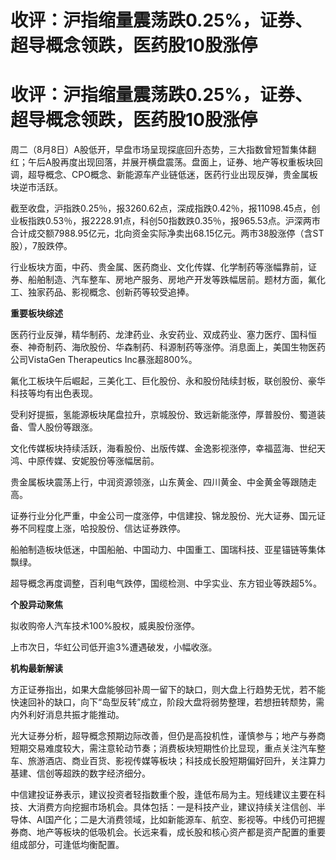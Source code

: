 # 收评：沪指缩量震荡跌0.25%，证券、超导概念领跌，医药股10股涨停

# 收评：沪指缩量震荡跌0.25%，证券、超导概念领跌，医药股10股涨停

周二（8月8日）A股低开，早盘市场呈现探底回升态势，三大指数曾短暂集体翻红；午后A股再度出现回落，并展开横盘震荡。盘面上，证券、地产等权重板块回调，超导概念、CPO概念、新能源车产业链低迷，医药行业出现反弹，贵金属板块逆市活跃。

截至收盘，沪指跌0.25％，报3260.62点，深成指跌0.42％，报11098.45点，创业板指跌0.53％，报2228.91点，科创50指数跌0.35％，报965.53点。沪深两市合计成交额7988.95亿元，北向资金实际净卖出68.15亿元。两市38股涨停（含ST股），7股跌停。

行业板块方面，中药、贵金属、医药商业、文化传媒、化学制药等涨幅靠前，证券、船舶制造、汽车整车、房地产服务、房地产开发等跌幅居前。题材方面，氟化工、独家药品、影视概念、创新药等较受追捧。

**重要板块综述**

医药行业反弹，精华制药、龙津药业、永安药业、双成药业、塞力医疗、国科恒泰、神奇制药、海欣股份、华森制药、科源制药等涨停。消息面上，美国生物医药公司VistaGen
Therapeutics Inc暴涨超800%。

氟化工板块午后崛起，三美化工、巨化股份、永和股份陆续封板，联创股份、豪华科技等均有出色表现。

受利好提振，氢能源板块尾盘拉升，京城股份、致远新能涨停，厚普股份、蜀道装备、雪人股份等跟涨。

文化传媒板块持续活跃，海看股份、出版传媒、金逸影视涨停，幸福蓝海、世纪天鸿、中原传媒、安妮股份等涨幅居前。

贵金属板块震荡上行，中润资源领涨，山东黄金、四川黄金、中金黄金等跟随走高。

证券行业分化严重，中金公司一度涨停，中信建投、锦龙股份、光大证券、国元证券不同程度上涨，哈投股份、信达证券跌停。

船舶制造板块低迷，中国船舶、中国动力、中国重工、国瑞科技、亚星锚链等集体飘绿。

超导概念再度调整，百利电气跌停，国缆检测、中孚实业、东方钽业等跌超5%。

**个股异动聚焦**

拟收购帝人汽车技术100%股权，威奥股份涨停。

上市次日，华虹公司低开逾3%遭遇破发，小幅收涨。

**机构最新解读**

方正证券指出，如果大盘能够回补周一留下的缺口，则大盘上行趋势无忧，若不能快速回补的缺口，向下“岛型反转”成立，阶段大盘将弱势整理，若想扭转颓势，需内外利好消息共振才能推动。

光大证券分析，超导概念预期边际改善，但仍是高投机性，谨慎参与；地产与券商短期交易难度较大，需注意轮动节奏；消费板块短期性价比显现，重点关注汽车整车、旅游酒店、商业百货、影视传媒等板块；科技成长股短期偏好回升，关注算力基建、信创等超跌的数字经济细分。

中信建投证券表示，建议投资者轻指数重个股，逢低布局为主。短线建议主要在科技、大消费方向挖掘市场机会。具体包括：一是科技产业，建议持续关注信创、半导体、AI国产化；二是大消费领域，比如新能源车、航空、影视等。中线仍可把握券商、地产等板块的低吸机会。长远来看，成长股和核心资产都是资产配置的重要组成部分，可逢低均衡配置。

